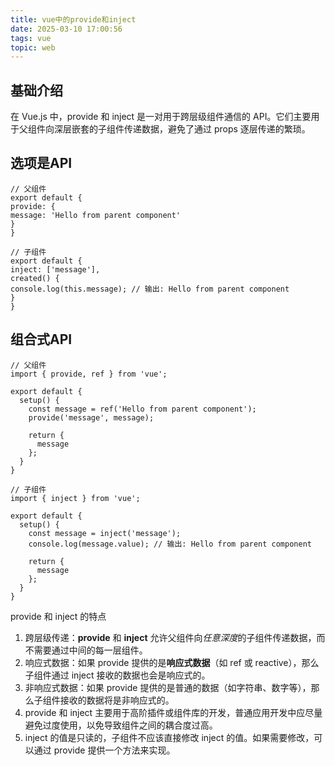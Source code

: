 ```yaml
---
title: vue中的provide和inject
date: 2025-03-10 17:00:56
tags: vue
topic: web
---
```


## 基础介绍
在 Vue.js 中，provide 和 inject 是一对用于跨层级组件通信的 API。它们主要用于父组件向深层嵌套的子组件传递数据，避免了通过 props 逐层传递的繁琐。

## 选项是API
~~~
// 父组件
export default {
provide: {
message: 'Hello from parent component'
}
}

// 子组件
export default {
inject: ['message'],
created() {
console.log(this.message); // 输出: Hello from parent component
}
}
~~~

## 组合式API
~~~
// 父组件
import { provide, ref } from 'vue';

export default {
  setup() {
    const message = ref('Hello from parent component');
    provide('message', message);

    return {
      message
    };
  }
}

// 子组件
import { inject } from 'vue';

export default {
  setup() {
    const message = inject('message');
    console.log(message.value); // 输出: Hello from parent component

    return {
      message
    };
  }
}
~~~

provide 和 inject 的特点

1. 跨层级传递：**provide** 和 **inject** 允许父组件向*任意深度*的子组件传递数据，而不需要通过中间的每一层组件。
2. 响应式数据：如果 provide 提供的是**响应式数据**（如 ref 或 reactive），那么子组件通过 inject 接收的数据也会是响应式的。
3. 非响应式数据：如果 provide 提供的是普通的数据（如字符串、数字等），那么子组件接收的数据将是非响应式的。
4. provide 和 inject 主要用于高阶插件或组件库的开发，普通应用开发中应尽量避免过度使用，以免导致组件之间的耦合度过高。
5. inject 的值是只读的，子组件不应该直接修改 inject 的值。如果需要修改，可以通过 provide 提供一个方法来实现。
